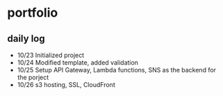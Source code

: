 # portfolio

## daily log 
- 10/23 Initialized project
- 10/24 Modified template, added validation
- 10/25 Setup API Gateway, Lambda functions, SNS as the backend for the porject
- 10/26 s3 hosting, SSL, CloudFront
